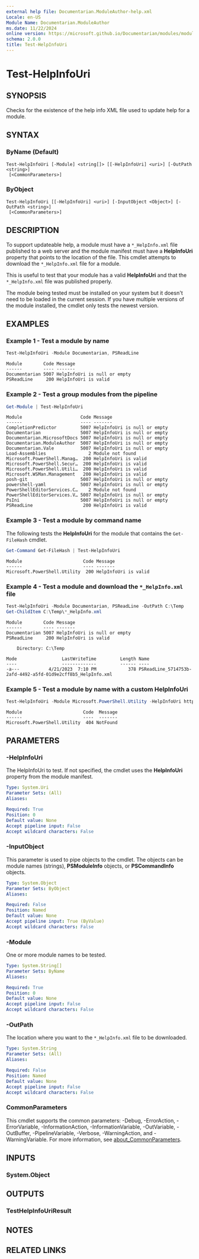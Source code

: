 ```yaml
---
external help file: Documentarian.ModuleAuthor-help.xml
Locale: en-US
Module Name: Documentarian.ModuleAuthor
ms.date: 11/22/2024
online version: https://microsoft.github.io/Documentarian/modules/moduleauthor/reference/cmdlets/test-helpinfouri
schema: 2.0.0
title: Test-HelpInfoUri
---
```

# Test-HelpInfoUri

## SYNOPSIS

Checks for the existence of the help info XML file used to update help for a module.

## SYNTAX

### ByName (Default)

```
Test-HelpInfoUri [-Module] <string[]> [[-HelpInfoUri] <uri>] [-OutPath <string>]
 [<CommonParameters>]
```

### ByObject

```
Test-HelpInfoUri [[-HelpInfoUri] <uri>] [-InputObject <Object>] [-OutPath <string>]
 [<CommonParameters>]
```

## DESCRIPTION

To support updateable help, a module must have a `*_HelpInfo.xml` file published to a web server
and the module manifest must have a **HelpInfoUri** property that points to the location of the
file. This cmdlet attempts to download the `*_HelpInfo.xml` file for a module.

This is useful to test that your module has a valid **HelpInfoUri** and that the `*_HelpInfo.xml`
file was published properly.

The module being tested must be installed on your system but it doesn't need to be loaded in the
current session. If you have multiple versions of the module installed, the cmdlet only tests the
newest version.

## EXAMPLES

### Example 1 - Test a module by name

```powershell
Test-HelpInfoUri -Module Documentarian, PSReadLine
```

```Output
Module        Code Message
------        ---- -------
Documentarian 5007 HelpInfoUri is null or empty
PSReadLine     200 HelpInfoUri is valid
```

### Example 2 - Test a group modules from the pipeline

```powershell
Get-Module | Test-HelpInfoUri
```

```Output
Module                      Code Message
------                      ---- -------
CompletionPredictor         5007 HelpInfoUri is null or empty
Documentarian               5007 HelpInfoUri is null or empty
Documentarian.MicrosoftDocs 5007 HelpInfoUri is null or empty
Documentarian.ModuleAuthor  5007 HelpInfoUri is null or empty
Documentarian.Vale          5007 HelpInfoUri is null or empty
Load-Assemblies                2 Module not found
Microsoft.PowerShell.Manag…  200 HelpInfoUri is valid
Microsoft.PowerShell.Secur…  200 HelpInfoUri is valid
Microsoft.PowerShell.Utili…  200 HelpInfoUri is valid
Microsoft.WSMan.Management   200 HelpInfoUri is valid
posh-git                    5007 HelpInfoUri is null or empty
powershell-yaml             5007 HelpInfoUri is null or empty
PowerShellEditorServices.C…    2 Module not found
PowerShellEditorServices.V… 5007 HelpInfoUri is null or empty
PsIni                       5007 HelpInfoUri is null or empty
PSReadLine                   200 HelpInfoUri is valid
```

### Example 3 - Test a module by command name

The following tests the **HelpInfoUri** for the module that contains the `Get-FileHash` cmdlet.

```powershell
Get-Command Get-FileHash | Test-HelpInfoUri
```

```Output
Module                       Code Message
------                       ---- -------
Microsoft.PowerShell.Utility  200 HelpInfoUri is valid
```

### Example 4 - Test a module and download the `*_HelpInfo.xml` file

```powershell
Test-HelpInfoUri -Module Documentarian, PSReadLine -OutPath C:\Temp
Get-ChildItem C:\Temp\*_HelpInfo.xml
```

```Output
Module        Code Message
------        ---- -------
Documentarian 5007 HelpInfoUri is null or empty
PSReadLine     200 HelpInfoUri is valid

    Directory: C:\Temp

Mode                 LastWriteTime         Length Name
----                 -------------         ------ ----
-a---           4/21/2023  7:10 PM            378 PSReadLine_5714753b-2afd-4492-a5fd-01d9e2cff8b5_HelpInfo.xml
```

### Example 5 - Test a module by name with a custom HelpInfoUri

```powershell
Test-HelpInfoUri -Module Microsoft.PowerShell.Utility -HelpInfoUri https://aka.ms/powershell80-help/
```

```Output
Module                       Code  Message
------                       ----  -------
Microsoft.PowerShell.Utility  404 NotFound
```

## PARAMETERS

### -HelpInfoUri

The HelpInfoUri to test. If not specified, the cmdlet uses the **HelpInfoUri** property from the
module manifest.

```yaml
Type: System.Uri
Parameter Sets: (All)
Aliases:

Required: True
Position: 0
Default value: None
Accept pipeline input: False
Accept wildcard characters: False
```

### -InputObject

This parameter is used to pipe objects to the cmdlet. The objects can be module names (strings),
**PSModuleInfo** objects, or **PSCommandInfo** objects.

```yaml
Type: System.Object
Parameter Sets: ByObject
Aliases:

Required: False
Position: Named
Default value: None
Accept pipeline input: True (ByValue)
Accept wildcard characters: False
```

### -Module

One or more module names to be tested.

```yaml
Type: System.String[]
Parameter Sets: ByName
Aliases:

Required: True
Position: 0
Default value: None
Accept pipeline input: False
Accept wildcard characters: False
```

### -OutPath

The location where you want to the `*_HelpInfo.xml` file to be downloaded.

```yaml
Type: System.String
Parameter Sets: (All)
Aliases:

Required: False
Position: Named
Default value: None
Accept pipeline input: False
Accept wildcard characters: False
```

### CommonParameters

This cmdlet supports the common parameters: -Debug, -ErrorAction, -ErrorVariable,
-InformationAction, -InformationVariable, -OutVariable, -OutBuffer, -PipelineVariable, -Verbose,
-WarningAction, and -WarningVariable. For more information, see
[about_CommonParameters](http://go.microsoft.com/fwlink/?LinkID=113216).

## INPUTS

### System.Object

## OUTPUTS

### TestHelpInfoUriResult

## NOTES

## RELATED LINKS
